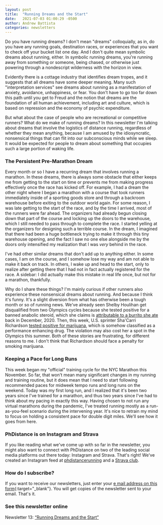 ```yaml
---
layout: post
title:  "Running Dreams and the Start"
date:   2021-07-03 01:00:29 -0500
author: Andrew Battista
categories: newsletters
---
```


Do you have running dreams? I don't mean "dreams" colloquially, as in, do you have any running goals, destination races, or experiences that you want to check off your bucket list one day. And I don't quite mean symbolic dreams about running, either. In symbolic running dreams, you're running away from something or someone, being chased, or otherwise just powering through a nondescript wilderness with the horizon in view.

Evidently there is a cottage industry that identifies dream tropes, and it suggests that all dreams have some deeper meaning. Many such "interpretation services" see dreams about running as a manifestation of anxiety, avoidance, unhappiness, or fear. You don't have to go too far down this path until you get to Freud and the notion that dreams are the foundation of all human achievement, including art and culture, which is based on repression and the economy of psychic expenditure.

But what about the case of people who are recreational or competitive runners? What do we make of running dreams? In this newsletter I'm talking about dreams that involve the logistics of distance running, regardless of whether they mean anything, because I am amused by the idiosyncratic, nonsensical things that can flit into our subconscious minds while we sleep. It would be expected for people to dream about something that occupies such a large portion of waking life.

### The Persistent Pre-Marathon Dream

Every month or so I have a recurring dream that involves running a marathon. In these dreams, there is always some obstacle that either keeps me from getting to the start on time or prevents me from making progress effectively once the race has kicked off. For example, I had a dream the other night where I began a marathon with a course that took runners immediately inside of a sporting goods store and through a backroom warehouse before exiting to the outdoor world again. For some reason, I was late getting to the start of the race, and by the time I arrived, most of the runners were far ahead. The organizers had already begun closing down that part of the course and locking up the doors to the warehouse, which I still needed to pass through to complete the race. I started yelling at the organizers for designing such a terrible course. In the dream, I imagined that there had been a huge bottleneck trying to make it through this tiny warehouse opening, and the fact I saw no one else alongside me by the doors only intensified my realization that I was _very_ behind in the race.

I've had other similar dreams that don't add up to anything either. In some cases, I am on the course, and I somehow lose my way and am not able to make it back on track. In others, I wake up and head to the start, only to realize after getting there that I had not in fact actually registered for the race. A sidebar: I did actually make this mistake in real life once, but not for a marathon, thankfully.

Why do I share these things? I'm mainly curious if other runners also experience these nonsensical dreams about running. And because I think it's funny. It's a slight diversion from what has otherwise been a tough month or so of running news. We've already seen Shelby Houlihan get disqualified from two Olympics cycles because she tested positive for a banned anabolic steroid, which she claims is [attributable to a burrito she ate](https://www.nytimes.com/2021/06/15/sports/olympics/shelby-houlihan-burrito-olympics.html) back in December, 2020. Then, this week, U.S. sprinter Sha'Carri Richardson [tested positive for marijuana](https://www.nytimes.com/2021/07/02/sports/olympics/shacarri-richardson-marijuana-doping.html), which is somehow classified as a performance enhancing drug. The violation may also cost her a spot in the Olympics this summer. Both of these stories are frustrating, for different reasons to me. I don't think that Richardson should face a penalty for smoking marijuana.

### Keeping a Pace for Long Runs

This week began my "official" training cycle for the NYC Marathon this November. So far, that won't mean many significant changes in my running and training routine, but it does mean that I need to start following recommended paces for midweek tempo runs and long runs on the weekend. Today was my first long run, and I realized that it's been two years since I've trained for a marathon, and thus two years since I've had to think about my pacing in exactly this way. Having chosen to not run any virtual marathons during the pandemic, I've treated running mostly as a run-as-you-feel scenario during the intervening year. It's nice to retrain my mind to focus on holding a consistent pace for double digit miles. We'll see how it goes from here.

### PhDistance is on Instagram and Strava

If you like reading what we've come up with so far in the newsletter, you might also want to connect with PhDistance on two of the leading social media platforms out there today: Instagram and Strava. That's right! We've created an Instagram feed at [phdistancerunning](https://www.instagram.com/phdistancerunning/) and a [Strava club](https://www.strava.com/clubs/PhDistance).

### How do I subscribe?

If you want to receive our newsletters, just enter your [e mail address on this form](https://forms.gle/NHEsBP1wo11yYrZj7){:target="_blank"}. You will get copies of the newsletter sent to your email. That's it.

### See this newsletter online

Newsletter 13: [“Running Dreams and the Start”]()
